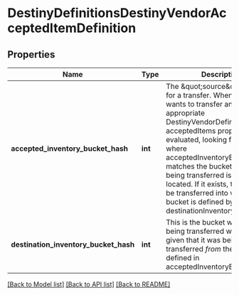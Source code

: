 # DestinyDefinitionsDestinyVendorAcceptedItemDefinition

## Properties
Name | Type | Description | Notes
------------ | ------------- | ------------- | -------------
**accepted_inventory_bucket_hash** | **int** | The \&quot;source\&quot; bucket for a transfer.  When a user wants to transfer an item, the appropriate DestinyVendorDefinition&#39;s  acceptedItems property is evaluated, looking for an entry where acceptedInventoryBucketHash matches  the bucket that the item being transferred is currently located.  If it exists, the item will be  transferred into whatever bucket is defined by destinationInventoryBucketHash. | [optional] 
**destination_inventory_bucket_hash** | **int** | This is the bucket where the item being transferred will be put, given that it was being  transferred *from* the bucket defined in acceptedInventoryBucketHash. | [optional] 

[[Back to Model list]](../README.md#documentation-for-models) [[Back to API list]](../README.md#documentation-for-api-endpoints) [[Back to README]](../README.md)


